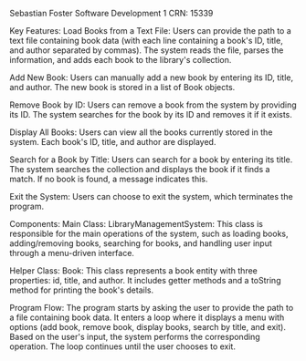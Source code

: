 Sebastian Foster 
Software Development 1 
CRN: 15339

Key Features:
Load Books from a Text File:
Users can provide the path to a text file containing book data (with each line containing a book's ID, title, and author separated by commas).
The system reads the file, parses the information, and adds each book to the library's collection.

Add New Book:
Users can manually add a new book by entering its ID, title, and author.
The new book is stored in a list of Book objects.

Remove Book by ID:
Users can remove a book from the system by providing its ID.
The system searches for the book by its ID and removes it if it exists.

Display All Books:
Users can view all the books currently stored in the system.
Each book's ID, title, and author are displayed.

Search for a Book by Title:
Users can search for a book by entering its title.
The system searches the collection and displays the book if it finds a match. If no book is found, a message indicates this.

Exit the System:
Users can choose to exit the system, which terminates the program.

Components:
Main Class: LibraryManagementSystem:
This class is responsible for the main operations of the system, such as loading books, adding/removing books, searching for books, and handling user input through a menu-driven interface.

Helper Class: Book:
This class represents a book entity with three properties: id, title, and author.
It includes getter methods and a toString method for printing the book's details.

Program Flow:
The program starts by asking the user to provide the path to a file containing book data.
It enters a loop where it displays a menu with options (add book, remove book, display books, search by title, and exit).
Based on the user's input, the system performs the corresponding operation.
The loop continues until the user chooses to exit.
